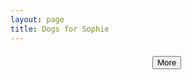 ```yaml
---
layout: page
title: Dogs for Sophie
---
```


<link rel="stylesheet" href="/css/main.css" type="text/css">
<link rel="stylesheet" href="/css/stock.css" type="text/css">

<script src="http://ajax.googleapis.com/ajax/libs/jquery/1.11.1/jquery.min.js"></script>
<script src="https://www.google.com/jsapi"></script>
<script type="text/javascript">

  google.load('search', '1');

  var imageSearch;

  var searchTerms = [
    'cute puppies',
    'cute puppies wearing boots',
    'dogs with boots',
    'small puppies',
    'small dogs',
    'puppies with boots',
    'dogs wearing clothes',
    'puppies wearing clothes',
    'dogs with clothes',
    'puppies with clothes',
    'dogs wearing costumes',
    'adorable puppies',
    'small white dogs',
    'small white puppies'
  ];

  var page = 0;

  function buildImage(result) {

    var img = document.createElement('img');
    var div = document.createElement('div');

    div.style.clear = 'both';
    div.style.margin = '20px auto';
    div.style.maxWidth = '100%';
    div.setAttribute('class', 'centered');

    img.style.width = result.width + 'px';
    img.style.maxWidth = '100%';
    img.style.margin = '0 auto';
    img.style.display = 'block';

    var container = document.getElementById('image-container');

    img.onload = function() {
      div.appendChild(img);
      container.appendChild(div);
    };

    img.src = result.url;
  }

  function searchComplete() {

    console.log(imageSearch.cursor.pages);
    //imageSearch.gotoPage(2);

    imageSearch.results.forEach(function (result) {
      buildImage(result);
    });
  }

  function onLoad() {
    imageSearch = new google.search.ImageSearch();
    imageSearch.setResultSetSize(8);
    imageSearch.setSearchCompleteCallback(this, searchComplete, null);
    var searchTerm = searchTerms[Math.floor(Math.random() * searchTerms.length)];
    console.log(searchTerm);
    imageSearch.execute(searchTerm);
  }

  google.setOnLoadCallback(onLoad);

  $(document).ready(function() {
    $('#more').click(function() {
      if (page === 8) {
        alert('there are no more puppies :(');
      } else {
        imageSearch.gotoPage(++page);
      }
    });
  });

</script>

<div id="image-container">
</div>

<div style="margin:20px auto;width:50px;">
  <button class="btn" id="more">More</button>
</div>

